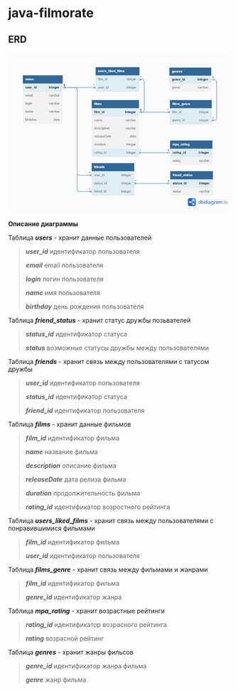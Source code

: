 # java-filmorate
## **ERD**

![ER-диаграмма](https://github.com/PisarevAlexander/java-filmorate/blob/6f33ff899e9845e0771a507e94d8838d95307115/ERD.png)

**Описание диаграммы**

Таблица _**users**_ - хранит данные пользователей
> _**user_id**_ идентификатор пользователя
> 
> _**email**_ email пользователя
> 
> _**login**_ логин пользователя
> 
> _**name**_ имя пользователя
> 
> _**birthday**_ день рождения пользователя

Таблица _**friend_status**_ - хранит статус дружбы позьвателей
> _**status_id**_ идентификатор статуса
> 
> _**status**_ возможные статусы дружбы между пользователями

Таблица _**friends**_ - хранит связь между пользователями с татусом дружбы
> _**user_id**_ идентификатор пользователя
> 
> _**status_id**_ идентификатор статуса
> 
> _**friend_id**_ идентификатор пользователя

Таблица _**films**_ - хранит данные фильмов
> _**film_id**_ идентификатор фильма
> 
> _**name**_ название фильма
> 
> _**description**_ описание фильма
> 
> _**releaseDate**_ дата релиза фильма
> 
> _**duration**_ продолжительность фильма
> 
> _**rating_id**_ идентификатор возростного рейтинга

Таблица _**users_liked_films**_ - хранит связь между пользователями с понравившимися фильмами
> _**film_id**_ идентификатор фильма
> 
> _**user_id**_ идентификатор пользователя

Таблица _**films_genre**_ - хранит связь между фильмами и жанрами
> _**film_id**_ идентификатор фильма
> 
> _**genre_id**_ идентификатор жанра

Таблица _**mpa_rating**_ - хранит возрастные рейтинги
> _**rating_id**_ идентификатор возрасного рейтинга
> 
> _**rating**_ возрасной рейтинг

Таблица _**genres**_ - хранит жанры фильсов
> _**genre_id**_ идентификатор жанра фильма
> 
> _**genre**_ жанр фильма
